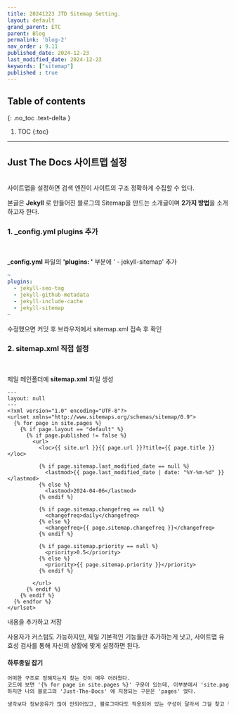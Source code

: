 ```yaml
---
title: 20241223 JTD Sitemap Setting.
layout: default
grand_parent: ETC
parent: Blog
permalink: 'blog-2'
nav_order : 9.11
published_date: 2024-12-23
last_modified_date: 2024-12-23
keywords: ["sitemap"]
published : true
---
```

## Table of contents
{: .no_toc .text-delta }

1. TOC
{:toc}
---

<!-- 글의 제목은 ##
    나머지 큰 제목은 ###
    이후 나머지는 4개이상 -->

## Just The Docs 사이트맵 설정
<br>
사이트맵을 설정하면 검색 엔진이 사이트의 구조 정확하게 수집할 수 있다.
<br>

본글은 **Jekyll** 로 만들어진 블로그의 Sitemap을 만드는 소개글이며 **2가지 방법**을 소개하고자 한다. 

### 1. _config.yml plugins 추가
<br>

**_config.yml** 파일의 **'plugins: '** 부분에 '  - jekyll-sitemap' 추가

```yml
~
plugins:
  - jekyll-seo-tag
  - jekyll-github-metadata
  - jekyll-include-cache
  - jekyll-sitemap
~
```

수정했으면 커밋 후 브라우저에서 sitemap.xml 접속 후 확인

### 2. sitemap.xml 직접 설정
<br>

제일 메인폴더에 **sitemap.xml** 파일 생성

```
---
layout: null
---
<?xml version="1.0" encoding="UTF-8"?>
<urlset xmlns="http://www.sitemaps.org/schemas/sitemap/0.9">
  {% for page in site.pages %}
    {% if page.layout == "default" %}
      {% if page.published != false %}
        <url>
          <loc>{{ site.url }}{{ page.url }}?title={{ page.title }}</loc>

          {% if page.sitemap.last_modified_date == null %}
            <lastmod>{{ page.last_modified_date | date: "%Y-%m-%d" }}</lastmod>
          {% else %}
            <lastmod>2024-04-06</lastmod>
          {% endif %}

          {% if page.sitemap.changefreq == null %}
            <changefreq>daily</changefreq>
          {% else %}
            <changefreq>{{ page.sitemap.changefreq }}</changefreq>
          {% endif %}

          {% if page.sitemap.priority == null %}
            <priority>0.5</priority>
          {% else %}
            <priority>{{ page.sitemap.priority }}</priority>
          {% endif %}

        </url>      
      {% endif %}
    {% endif %}
  {% endfor %}
</urlset>
```

내용을 추가하고 저장<br>

사용자가 커스텀도 가능하지만, 제일 기본적인 기능들만 추가하는게 낫고, 사이트맵 유효성 검사를 통해 자신의 상황에 맞게 설정하면 된다.

#### 하루종일 잡기
```html
어떠한 구조로 정해지는지 찾는 것이 매우 어려웠다.
코드에 보면 '{% for page in site.pages %}' 구문이 있는데, 이부분에서 'site.pages' 를 쓰는게 있고 'site.docs' 나 'site.posts' 가 있었다. 
하지만 나의 블로그의 'Just-The-Docs' 에 지정되는 구문은 'pages' 였다.

생각보다 정보공유가 많이 안되어있고, 블로그마다도 적용되어 있는 구성이 달라서 그걸 찾고 적용하느라 많은 시간을 보낸거같다.
```